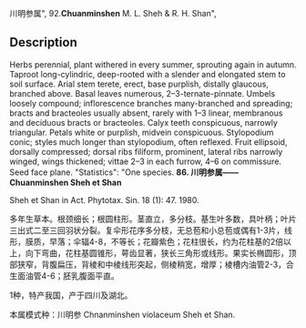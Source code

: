 川明参属",
92.**Chuanminshen** M. L. Sheh & R. H. Shan",

## Description
Herbs perennial, plant withered in every summer, sprouting again in autumn. Taproot long-cylindric, deep-rooted with a slender and elongated stem to soil surface. Arial stem terete, erect, base purplish, distally glaucous, branched above. Basal leaves numerous, 2–3-ternate-pinnate. Umbels loosely compound; inflorescence branches many-branched and spreading; bracts and bracteoles usually absent, rarely with 1–3 linear, membranous and deciduous bracts or bracteoles. Calyx teeth conspicuous, narrowly triangular. Petals white or purplish, midvein conspicuous. Stylopodium conic; styles much longer than stylopodium, often reflexed. Fruit ellipsoid, dorsally compressed; dorsal ribs filiform, prominent, lateral ribs narrowly winged, wings thickened; vittae 2–3 in each furrow, 4–6 on commissure. Seed face plane.
  "Statistics": "One species.
**86. 川明参属——Chuanminshen Sheh et Shan**

Sheh et Shan in Act. Phytotax. Sin. 18 (1): 47. 1980.

多年生草本。根颈细长；根圆柱形。茎直立，多分枝。基生叶多数，具叶柄；叶片三出式二至三回羽状分裂。复伞形花序多分枝，无总苞和小总苞或偶有1-3片，线形，膜质，早落；伞辐4-8，不等长；花瓣紫色；花柱很长，约为花柱基的2倍以上，向下弯曲，花柱基圆锥形，萼齿显著，狭长三角形或线形。果实长椭圆形，顶部狭窄，背腹扁压，背棱和中棱线形突起，侧棱稍宽，增厚；棱槽内油管2-3，合生面油管4-6；胚乳腹面平直。

1种，特产我国，产于四川及湖北。

本属模式种：川明参 Chnanminshen violaceum Sheh et Shan.
